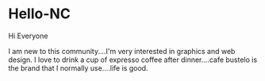 # Hello-NC

Hi Everyone

I am new to this community....I'm very interested in graphics and web design.  I love to drink 
a cup of expresso coffee after dinner....cafe bustelo is the brand that I normally use....life is good.

